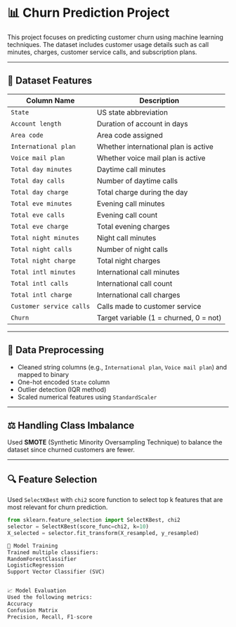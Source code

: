# 📊 Churn Prediction Project

This project focuses on predicting customer churn using machine learning techniques. The dataset includes customer usage details such as call minutes, charges, customer service calls, and subscription plans.

---

## 📁 Dataset Features

| Column Name             | Description                               |
|-------------------------|-------------------------------------------|
| `State`                 | US state abbreviation                     |
| `Account length`        | Duration of account in days               |
| `Area code`             | Area code assigned                        |
| `International plan`    | Whether international plan is active      |
| `Voice mail plan`       | Whether voice mail plan is active         |
| `Total day minutes`     | Daytime call minutes                      |
| `Total day calls`       | Number of daytime calls                   |
| `Total day charge`      | Total charge during the day               |
| `Total eve minutes`     | Evening call minutes                      |
| `Total eve calls`       | Evening call count                        |
| `Total eve charge`      | Total evening charges                     |
| `Total night minutes`   | Night call minutes                        |
| `Total night calls`     | Number of night calls                     |
| `Total night charge`    | Total night charges                       |
| `Total intl minutes`    | International call minutes                |
| `Total intl calls`      | International call count                  |
| `Total intl charge`     | International call charges                |
| `Customer service calls`| Calls made to customer service            |
| `Churn`                 | Target variable (1 = churned, 0 = not)    |

---

## 🧹 Data Preprocessing

- Cleaned string columns (e.g., `International plan`, `Voice mail plan`) and mapped to binary
- One-hot encoded `State` column
- Outlier detection (IQR method)
- Scaled numerical features using `StandardScaler`

---

## ⚖️ Handling Class Imbalance

Used **SMOTE** (Synthetic Minority Oversampling Technique) to balance the dataset since churned customers are fewer.

---

## 🔍 Feature Selection

Used `SelectKBest` with `chi2` score function to select top k features that are most relevant for churn prediction.

```python
from sklearn.feature_selection import SelectKBest, chi2
selector = SelectKBest(score_func=chi2, k=10)
X_selected = selector.fit_transform(X_resampled, y_resampled)

🧠 Model Training
Trained multiple classifiers:
RandomForestClassifier
LogisticRegression
Support Vector Classifier (SVC)


📈 Model Evaluation
Used the following metrics:
Accuracy
Confusion Matrix
Precision, Recall, F1-score
